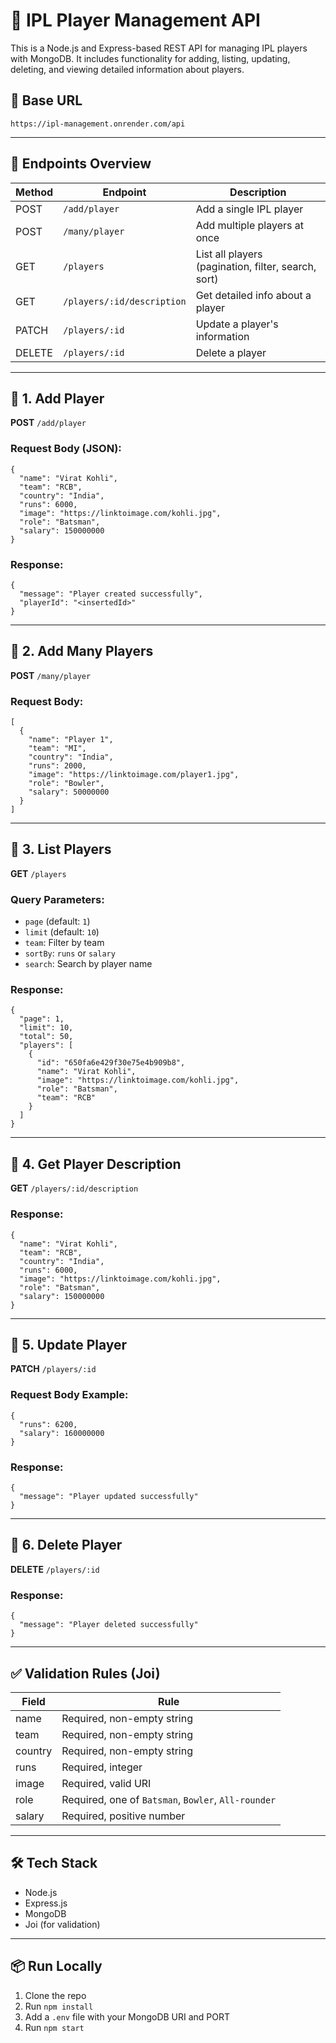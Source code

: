 
# 🏏 IPL Player Management API

This is a Node.js and Express-based REST API for managing IPL players with MongoDB. It includes functionality for adding, listing, updating, deleting, and viewing detailed information about players.

## 🚀 Base URL
```
https://ipl-management.onrender.com/api
```

---

## 📌 Endpoints Overview

| Method | Endpoint                          | Description                            |
|--------|-----------------------------------|----------------------------------------|
| POST   | `/add/player`                     | Add a single IPL player                |
| POST   | `/many/player`                    | Add multiple players at once           |
| GET    | `/players`                        | List all players (pagination, filter, search, sort) |
| GET    | `/players/:id/description`        | Get detailed info about a player       |
| PATCH  | `/players/:id`                    | Update a player's information          |
| DELETE | `/players/:id`                    | Delete a player                        |

---

## 🔹 1. Add Player

**POST** `/add/player`

### Request Body (JSON):
```
{
  "name": "Virat Kohli",
  "team": "RCB",
  "country": "India",
  "runs": 6000,
  "image": "https://linktoimage.com/kohli.jpg",
  "role": "Batsman",
  "salary": 150000000
}
```

### Response:
```
{
  "message": "Player created successfully",
  "playerId": "<insertedId>"
}
```

---

## 🔹 2. Add Many Players

**POST** `/many/player`

### Request Body:
```
[
  {
    "name": "Player 1",
    "team": "MI",
    "country": "India",
    "runs": 2000,
    "image": "https://linktoimage.com/player1.jpg",
    "role": "Bowler",
    "salary": 50000000
  }
]
```

---

## 🔹 3. List Players

**GET** `/players`

### Query Parameters:
- `page` (default: `1`)
- `limit` (default: `10`)
- `team`: Filter by team
- `sortBy`: `runs` or `salary`
- `search`: Search by player name

### Response:
```
{
  "page": 1,
  "limit": 10,
  "total": 50,
  "players": [
    {
      "id": "650fa6e429f30e75e4b909b8",
      "name": "Virat Kohli",
      "image": "https://linktoimage.com/kohli.jpg",
      "role": "Batsman",
      "team": "RCB"
    }
  ]
}
```

---

## 🔹 4. Get Player Description

**GET** `/players/:id/description`

### Response:
```
{
  "name": "Virat Kohli",
  "team": "RCB",
  "country": "India",
  "runs": 6000,
  "image": "https://linktoimage.com/kohli.jpg",
  "role": "Batsman",
  "salary": 150000000
}
```

---

## 🔹 5. Update Player

**PATCH** `/players/:id`

### Request Body Example:
```
{
  "runs": 6200,
  "salary": 160000000
}
```

### Response:
```
{
  "message": "Player updated successfully"
}
```

---

## 🔹 6. Delete Player

**DELETE** `/players/:id`

### Response:
```
{
  "message": "Player deleted successfully"
}
```

---

## ✅ Validation Rules (Joi)

| Field     | Rule                                               |
|-----------|----------------------------------------------------|
| name      | Required, non-empty string                         |
| team      | Required, non-empty string                         |
| country   | Required, non-empty string                         |
| runs      | Required, integer                                  |
| image     | Required, valid URI                                |
| role      | Required, one of `Batsman`, `Bowler`, `All-rounder` |
| salary    | Required, positive number                          |

---

## 🛠 Tech Stack
- Node.js
- Express.js
- MongoDB
- Joi (for validation)

---

## 📦 Run Locally

1. Clone the repo
2. Run `npm install`
3. Add a `.env` file with your MongoDB URI and PORT
4. Run `npm start`